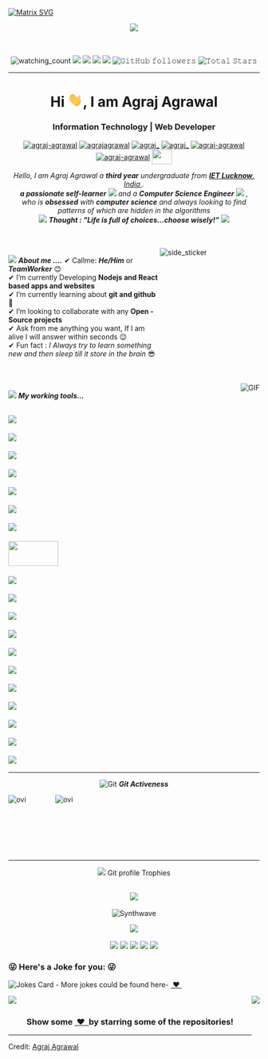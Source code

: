 <!-- <h1 align="center">Hi,I'm Agraj Agrawal</h1> -->
<!-- <h4 align="center">A passionate frontend developer</h4> -->
<!-- <h4 align="center">Competitive Programmer</h4> -->
<!-- <h4 align="center">Data Enthusiast ❤️</h4> -->
<!-- <img  align="right" src="https://media.giphy.com/media/LmNwrBhejkK9EFP504/giphy.gif"> -->
<!-- <img align="right" src="https://media.giphy.com/media/8zldD29JNeLRK/giphy.gif"> -->
<!-- <img align="right" src="https://media.giphy.com/media/1wLXYOh3trpXIHXka5/giphy.gif" height="300px"> -->

<!-- <p align="left"> <img src="https://komarev.com/ghpvc/?username=agrajagrawal&label=Profile%20views&color=0e75b6&style=flat" alt="agrajagrawal" /> </p> -->

<!-- <h3 align="left">Connect with me:</h3>
<p align="left"> -->
<!-- <a href="https://linkedin.com/in/agrajagrawal" target="blank"><img align="center" src="https://raw.githubusercontent.com/rahuldkjain/github-profile-readme-generator/master/src/images/icons/Social/linked-in-alt.svg" alt="agrajagrawal" height="30" width="40" /></a>
<a href="https://instagram.com/agraj_agrawal" target="blank"><img align="center" src="https://raw.githubusercontent.com/rahuldkjain/github-profile-readme-generator/master/src/images/icons/Social/instagram.svg" alt="agraj_agrawal" height="30" width="40" /></a>
<a href="https://www.codechef.com/users/agrajagrawal" target="blank"><img align="center" src="https://cdn.jsdelivr.net/npm/simple-icons@3.1.0/icons/codechef.svg" alt="agrajagrawal" height="30" width="40" /></a>
<a href="https://codeforces.com/profile/agraj_" target="blank"><img align="center" src="https://cdn.jsdelivr.net/npm/simple-icons@3.0.1/icons/codeforces.svg" alt="agraj_" height="30" width="40" /></a>
</p> -->

<!-- <h3 align="left">Languages and Tools:</h3> -->
<!-- <p align="left"> <a href="https://getbootstrap.com" target="_blank"> <img src="https://raw.githubusercontent.com/devicons/devicon/master/icons/bootstrap/bootstrap-plain-wordmark.svg" alt="bootstrap" width="40" height="40"/> </a> <a href="https://www.cprogramming.com/" target="_blank"> <img src="https://raw.githubusercontent.com/devicons/devicon/master/icons/c/c-original.svg" alt="c" width="40" height="40"/> </a> <a href="https://www.w3schools.com/cpp/" target="_blank"> <img src="https://raw.githubusercontent.com/devicons/devicon/master/icons/cplusplus/cplusplus-original.svg" alt="cplusplus" width="40" height="40"/> </a> <a href="https://www.w3schools.com/css/" target="_blank"> <img src="https://raw.githubusercontent.com/devicons/devicon/master/icons/css3/css3-original-wordmark.svg" alt="css3" width="40" height="40"/> </a> <a href="https://git-scm.com/" target="_blank"> <img src="https://www.vectorlogo.zone/logos/git-scm/git-scm-icon.svg" alt="git" width="40" height="40"/> </a> <a href="https://developer.mozilla.org/en-US/docs/Web/JavaScript" target="_blank"> <img src="https://raw.githubusercontent.com/devicons/devicon/master/icons/javascript/javascript-original.svg" alt="javascript" width="40" height="40"/> </a> <a href="https://www.python.org" target="_blank"> <img src="https://raw.githubusercontent.com/devicons/devicon/master/icons/python/python-original.svg" alt="python" width="40" height="40"/> </a> <a href="https://reactjs.org/" target="_blank"> <img src="https://raw.githubusercontent.com/devicons/devicon/master/icons/react/react-original-wordmark.svg" alt="react" width="40" height="40"/> </a> <a href="https://sass-lang.com" target="_blank"> <img src="https://raw.githubusercontent.com/devicons/devicon/master/icons/sass/sass-original.svg" alt="sass" width="40" height="40"/> </a> <a href="https://scikit-learn.org/" target="_blank"> <img src="https://upload.wikimedia.org/wikipedia/commons/0/05/Scikit_learn_logo_small.svg" alt="scikit_learn" width="40" height="40"/> </a> </p>
<br> -->
<!-- <p><img align="left" src="https://github-readme-stats.vercel.app/api/top-langs?username=agrajagrawal&show_icons=true&locale=en&layout=compact" alt="agrajagrawal" /></p> -->

<!-- <p>&nbsp;<img align="left" src="https://github-readme-stats.vercel.app/api?username=agrajagrawal&show_icons=true&locale=en" alt="agrajagrawal" /></p> -->

[![Matrix SVG](https://raw.githubusercontent.com/rodrigograca31/rodrigograca31/master/matrix.svg)](https://www.youtube.com/watch?v=SDkAGkd4NLc)
<p align="center">
  <img src="https://s27389.pcdn.co/wp-content/uploads/2019/08/AdobeStock_244675452.jpeg" height="200"/>
</p>
<br>

<p align="center"> 
<img src="https://komarev.com/ghpvc/?username=agrajagrawal&color=brightgreen" alt="watching_count" />
  <img src="https://img.shields.io/badge/Age-21-blue" />
  <img src="https://img.shields.io/badge/Focus-Competitive%20Programming-brightgreen" />
  <img src="https://img.shields.io/badge/Lives-India-success" />
  <img src="https://img.shields.io/badge/Languages-English%20%26%20Hindi-brightgreen" />
  <img alt="𝙶𝚒𝚝𝙷𝚞𝚋 𝚏𝚘𝚕𝚕𝚘𝚠𝚎𝚛𝚜" src="https://img.shields.io/github/followers/agrajagrawal?label=Followers&style=social">
  <img src="https://img.shields.io/github/stars/agrajagrawal?label=Stars" alt="𝚃𝚘𝚝𝚊𝚕 𝚂𝚝𝚊𝚛𝚜">
</p>
<hr>
<h1 align="center">Hi <img src="https://raw.githubusercontent.com/ABSphreak/ABSphreak/master/gifs/Hi.gif" width="30px">, I am Agraj Agrawal </h1>
<h3 align="center">Information Technology | Web Developer </h3>
<p align="center">
<a href="https://www.hackerrank.com/agrajagrawal4" target="blank"><img align="center" src="https://cdn.worldvectorlogo.com/logos/hackerrank.svg" alt="agraj-agrawal" height="30" width="40" /></a>
<a href="https://www.codechef.com/users/agrajagrawal" target="blank"><img align="center" src="https://cdn.jsdelivr.net/npm/simple-icons@3.1.0/icons/codechef.svg" alt="agrajagrawal" height="30" width="40" /></a>
<a href="https://codeforces.com/profile/agraj_" target="blank"><img align="center" src="https://cdn.jsdelivr.net/npm/simple-icons@3.0.1/icons/codeforces.svg" alt="agraj_" height="30" width="40" /></a>
<a href="https://www.hackerearth.com/users/agraj10" target="blank"><img align="center" src="https://cdn.jsdelivr.net/npm/simple-icons@3.0.1/icons/hackerearth.svg" alt="agraj_" height="30" width="40" /></a>
<a href="https://www.linkedin.com/in/agrajagrawal/?originalSubdomain=in" target="blank"><img align="center" src="https://image.flaticon.com/icons/png/128/174/174857.png" alt="agraj-agrawal" height="30" width="40" /></a>  
<a href="https://www.instagram.com/agraj_agrawal/" target="blank"><img align="center" src="https://image.flaticon.com/icons/png/128/174/174855.png" alt="agraj-agrawal" height="30" width="40" /></a>
 <a href = "mailto: agrajagrawal@gmail.com"><img align="center" src="https://seeklogo.com/images/G/gmail-new-2020-logo-32DBE11BB4-seeklogo.com.png" height="30" width="40" /></a>
</p>
</p>


<p align="center">
  <em>
    Hello, I am Agraj Agrawal a <b>third year</b> undergraduate from <a href="https://www.ietlucknow.ac.in/"> <b>IET Lucknow</b>, India </a>. <br>
    <b>a passionate self-learner</b> <img src="https://github.com/TheDudeThatCode/TheDudeThatCode/blob/master/Assets/Developer.gif" width="30px"> and a <b>Computer Science Engineer</b>&nbsp;<img src="https://github.com/TheDudeThatCode/TheDudeThatCode/blob/master/Assets/Designer.gif" width="36px">&nbsp,<br>who is <b>obsessed</b>
    with <b>computer science</b> and always looking to find patterns of which are hidden in the algorithms 
  </em>
  <br>
  <img src="https://media.giphy.com/media/gH3LO09IOiZIqePwv9/giphy.gif" width="50" /> <b><i align="center">Thought : "Life is full of choices…choose wisely!”</i></b> <img src="https://media.giphy.com/media/qjqUcgIyRjsl2/giphy.gif" width="50" />
</p>
<br><br>
<img align="right" width=200px height=200px alt="side_sticker" src="https://media.giphy.com/media/TEnXkcsHrP4YedChhA/giphy.gif" />

<img src="https://media.giphy.com/media/iY8CRBdQXODJSCERIr/giphy.gif" width="30px">&nbsp;***About me ....***
✔ Callme: ***He/Him*** or ***TeamWorker*** 😊 <br>
✔ I’m currently Developing **Nodejs and React based apps and websites**<br>
✔ I’m currently learning about **git and github**🥰<br>
✔ I’m looking to collaborate with any **Open - Source projects**<br>
✔ Ask from me anything you want, If I am alive I will answer within seconds 😉<br>
✔ Fun fact : *I Always try to learn something new and then sleep till it store in the brain* 😎<br><br><br><br>
<img align="right" alt="GIF" src="https://i.pinimg.com/originals/e4/26/70/e426702edf874b181aced1e2fa5c6cde.gif" />


<img src="https://media.giphy.com/media/iY8CRBdQXODJSCERIr/giphy.gif" width="30px">&nbsp;***My working tools...***
<p align="left">

  <code> <img height="50" src="https://www.vectorlogo.zone/logos/java/java-ar21.svg"> </code>
  <code> <img height="50" src="https://upload.wikimedia.org/wikipedia/commons/7/7e/Spyder_logo.svg"> </code>
  <code> <img height="50" src="https://www.vectorlogo.zone/logos/jupyter/jupyter-ar21.svg"> </code>
  <code> <img height="50" src="https://www.vectorlogo.zone/logos/dotnet/dotnet-ar21.svg"> </code>
  <code> <img height="50" src="https://www.vectorlogo.zone/logos/w3_html5/w3_html5-ar21.svg"> </code>
  <code> <img height="50" src="https://www.vectorlogo.zone/logos/mysql/mysql-ar21.svg"> </code>
  <code> <img height="50" src="https://www.vectorlogo.zone/logos/sqlite/sqlite-ar21.svg"> </code>
  <code> <img height="50" src="https://matplotlib.org/2.2.5/_images/sphx_glr_logos2_001.png" width='100'> </code>
  <code> <img height="50" src="https://upload.wikimedia.org/wikipedia/commons/thumb/e/ed/Pandas_logo.svg/768px-Pandas_logo.svg.png"> </code>
  <code> <img height="50" src="https://www.vectorlogo.zone/logos/pocoo_flask/pocoo_flask-ar21.svg"> </code>
  <code> <img height="50" src="https://www.vectorlogo.zone/logos/heroku/heroku-ar21.svg"> </code>
  <code> <img height="50" src="https://www.vectorlogo.zone/logos/numpy/numpy-ar21.svg"> </code>
  <code> <img height="50" src="https://raw.githubusercontent.com/valohai/ml-logos/master/scipy.svg"> </code>
  <code> <img height="50" src="https://www.vectorlogo.zone/logos/reactjs/reactjs-ar21.svg"> </code>
  <code> <img height="50" src="https://www.vectorlogo.zone/logos/laravel/laravel-ar21.svg"> </code>
  <code> <img height="50" src="https://www.vectorlogo.zone/logos/javascript/javascript-ar21.svg"> </code>
  <code> <img height="50" src="https://www.vectorlogo.zone/logos/netlifyapp_watercss/netlifyapp_watercss-ar21.svg"> </code>
  <code> <img height="50" src="https://seeklogo.com/images/S/scikit-learn-logo-8766D07E2E-seeklogo.com.png"> </code>
  <code> <img height="50" src="https://www.vectorlogo.zone/logos/tensorflow/tensorflow-ar21.svg"> </code>
  <hr>
  <p align="center">
 <img src="https://media.giphy.com/media/W5eoZHPpUx9sapR0eu/giphy.gif" width="30px" alt="Git"/>&nbsp;<i><b>Git Activeness</b></i></p>

<p><img align="left" src="https://github-readme-stats.vercel.app/api/top-langs?username=agrajagrawal&show_icons=true&locale=en&layout=compact&theme=chartreuse-dark" alt="ovi" /></p>
<p>&nbsp;<img align="right" src="https://github-readme-stats.vercel.app/api?username=agrajagrawal&show_icons=true&locale=en&theme=chartreuse-dark" alt="ovi" width="410" /></p>
<br><br><br><br><br>

<hr>


<p align="center"><img src="https://media.giphy.com/media/QaMcXSekUWx7aogAUr/giphy.gif" width="30" />&nbsp;Git profile Trophies</p><br>
<div align="center">
<img src="https://github-profile-trophy.vercel.app/?username=agrajagrawal&theme=juicyfresh&no-bg=true" />
</div>

<p align="center"><img src="https://thumbs.gfycat.com/GoodnaturedFondGaur-size_restricted.gif" alt="Synthwave" height="300" width="500"></p>

<p align="center">
    <a href="https://github.com/agrajagrawal/github-readme-streak-stats">
    <img src="https://github-readme-streak-stats.herokuapp.com/?user=agrajagrawal#version3"/>
  </a>
</p>
<div align="center">

[![](https://github-profile-summary-cards.vercel.app/api/cards/profile-details?username=agrajagrawal&theme=dracula)](https://github.com/agrajagrawal)
[![](https://github-profile-summary-cards.vercel.app/api/cards/repos-per-language?username=agrajagrawal&theme=nord_bright)](https://github.com/agrajagrawal)
[![](https://github-profile-summary-cards.vercel.app/api/cards/most-commit-language?username=agrajagrawal&theme=nord_bright)](https://github.com/agrajagrawal)
[![](https://github-profile-summary-cards.vercel.app/api/cards/stats?username=agrajagrawal&theme=github_dark)](https://github.com/agrajagrawal)
[![](https://github-profile-summary-cards.vercel.app/api/cards/productive-time?username=agrajagrawal&theme=github_dark)](https://github.com/agrajagrawal)
</div>
  
### 😜 Here's a Joke for you: 😜
<img src="https://readme-jokes.vercel.app/api" alt="Jokes Card" /> 
- More jokes could be found here- <a href="https://readme-jokes.vercel.app/api"> &nbsp;❤️&nbsp; </a>
<div>
<img align="right" src="https://media.giphy.com/media/1wLXYOh3trpXIHXka5/giphy.gif" height="300px">

  ![](https://camo.githubusercontent.com/992babdffd8c74a1502de375fbdf7e4d54773242/68747470733a2f2f6d656469612e67697068792e636f6d2f6d656469612f53576f536b4e36447854737a71494b4571762f67697068792e676966)
</div>
<h3 align="center">Show some <a href="https://readme-jokes.vercel.app/api"> &nbsp;❤️&nbsp; </a> by starring some of the repositories!</h3>

-----
Credit: [Agraj Agrawal](https://github.com/agrajagrawal)

